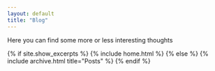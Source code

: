 ```yaml
---
layout: default
title: "Blog"
---
```



Here you can find some more or less interesting thoughts

  
{% if site.show_excerpts %}
  {% include home.html %}
{% else %}
  {% include archive.html title="Posts" %}
{% endif %}
